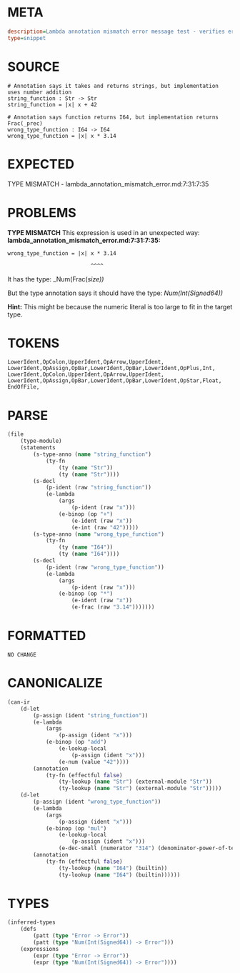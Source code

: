 # META
~~~ini
description=Lambda annotation mismatch error message test - verifies error messages assume annotation is correct and implementation is wrong
type=snippet
~~~
# SOURCE
~~~roc
# Annotation says it takes and returns strings, but implementation uses number addition
string_function : Str -> Str
string_function = |x| x + 42

# Annotation says function returns I64, but implementation returns Frac(_prec)
wrong_type_function : I64 -> I64
wrong_type_function = |x| x * 3.14
~~~
# EXPECTED
TYPE MISMATCH - lambda_annotation_mismatch_error.md:7:31:7:35
# PROBLEMS
**TYPE MISMATCH**
This expression is used in an unexpected way:
**lambda_annotation_mismatch_error.md:7:31:7:35:**
```roc
wrong_type_function = |x| x * 3.14
```
                              ^^^^

It has the type:
    _Num(Frac(_size))_

But the type annotation says it should have the type:
    _Num(Int(Signed64))_

**Hint:** This might be because the numeric literal is too large to fit in the target type.

# TOKENS
~~~zig
LowerIdent,OpColon,UpperIdent,OpArrow,UpperIdent,
LowerIdent,OpAssign,OpBar,LowerIdent,OpBar,LowerIdent,OpPlus,Int,
LowerIdent,OpColon,UpperIdent,OpArrow,UpperIdent,
LowerIdent,OpAssign,OpBar,LowerIdent,OpBar,LowerIdent,OpStar,Float,
EndOfFile,
~~~
# PARSE
~~~clojure
(file
	(type-module)
	(statements
		(s-type-anno (name "string_function")
			(ty-fn
				(ty (name "Str"))
				(ty (name "Str"))))
		(s-decl
			(p-ident (raw "string_function"))
			(e-lambda
				(args
					(p-ident (raw "x")))
				(e-binop (op "+")
					(e-ident (raw "x"))
					(e-int (raw "42")))))
		(s-type-anno (name "wrong_type_function")
			(ty-fn
				(ty (name "I64"))
				(ty (name "I64"))))
		(s-decl
			(p-ident (raw "wrong_type_function"))
			(e-lambda
				(args
					(p-ident (raw "x")))
				(e-binop (op "*")
					(e-ident (raw "x"))
					(e-frac (raw "3.14")))))))
~~~
# FORMATTED
~~~roc
NO CHANGE
~~~
# CANONICALIZE
~~~clojure
(can-ir
	(d-let
		(p-assign (ident "string_function"))
		(e-lambda
			(args
				(p-assign (ident "x")))
			(e-binop (op "add")
				(e-lookup-local
					(p-assign (ident "x")))
				(e-num (value "42"))))
		(annotation
			(ty-fn (effectful false)
				(ty-lookup (name "Str") (external-module "Str"))
				(ty-lookup (name "Str") (external-module "Str")))))
	(d-let
		(p-assign (ident "wrong_type_function"))
		(e-lambda
			(args
				(p-assign (ident "x")))
			(e-binop (op "mul")
				(e-lookup-local
					(p-assign (ident "x")))
				(e-dec-small (numerator "314") (denominator-power-of-ten "2") (value "3.14"))))
		(annotation
			(ty-fn (effectful false)
				(ty-lookup (name "I64") (builtin))
				(ty-lookup (name "I64") (builtin))))))
~~~
# TYPES
~~~clojure
(inferred-types
	(defs
		(patt (type "Error -> Error"))
		(patt (type "Num(Int(Signed64)) -> Error")))
	(expressions
		(expr (type "Error -> Error"))
		(expr (type "Num(Int(Signed64)) -> Error"))))
~~~
